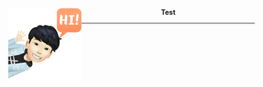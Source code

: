 <img align="left" src="https://raw.githubusercontent.com/4NUBlS/4NUBlS/master/assets/avatar.png" alt="4NUBlS" width="150" hight="150"/>
<div align="center">
    <b>Test</b>
</div>

---
